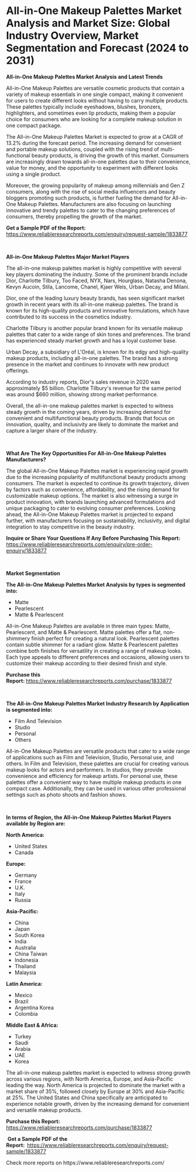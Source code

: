<p><h1>All-in-One Makeup Palettes Market Analysis and Market Size: Global Industry Overview, Market Segmentation and Forecast (2024 to 2031)</h1></p><p><strong>All-in-One Makeup Palettes Market Analysis and Latest Trends</strong></p>
<p><p>All-in-One Makeup Palettes are versatile cosmetic products that contain a variety of makeup essentials in one single compact, making it convenient for users to create different looks without having to carry multiple products. These palettes typically include eyeshadows, blushes, bronzers, highlighters, and sometimes even lip products, making them a popular choice for consumers who are looking for a complete makeup solution in one compact package.</p><p>The All-in-One Makeup Palettes Market is expected to grow at a CAGR of 13.2% during the forecast period. The increasing demand for convenient and portable makeup solutions, coupled with the rising trend of multi-functional beauty products, is driving the growth of this market. Consumers are increasingly drawn towards all-in-one palettes due to their convenience, value for money, and the opportunity to experiment with different looks using a single product.</p><p>Moreover, the growing popularity of makeup among millennials and Gen Z consumers, along with the rise of social media influencers and beauty bloggers promoting such products, is further fueling the demand for All-in-One Makeup Palettes. Manufacturers are also focusing on launching innovative and trendy palettes to cater to the changing preferences of consumers, thereby propelling the growth of the market.</p></p>
<p><strong>Get a Sample PDF of the Report:&nbsp;</strong> <a href="https://www.reliableresearchreports.com/enquiry/request-sample/1833877">https://www.reliableresearchreports.com/enquiry/request-sample/1833877</a></p>
<p>&nbsp;</p>
<p><strong>All-in-One Makeup Palettes Major Market Players</strong></p>
<p><p>The all-in-one makeup palettes market is highly competitive with several key players dominating the industry. Some of the prominent brands include Dior, Charlotte Tilbury, Too Faced, NYX, Nars, Hourglass, Natasha Denona, Kevyn Aucoin, Stila, Lancome, Chanel, Kjaer Weis, Urban Decay, and Milani.</p><p>Dior, one of the leading luxury beauty brands, has seen significant market growth in recent years with its all-in-one makeup palettes. The brand is known for its high-quality products and innovative formulations, which have contributed to its success in the cosmetics industry.</p><p>Charlotte Tilbury is another popular brand known for its versatile makeup palettes that cater to a wide range of skin tones and preferences. The brand has experienced steady market growth and has a loyal customer base.</p><p>Urban Decay, a subsidiary of L'Oréal, is known for its edgy and high-quality makeup products, including all-in-one palettes. The brand has a strong presence in the market and continues to innovate with new product offerings.</p><p>According to industry reports, Dior's sales revenue in 2020 was approximately $5 billion. Charlotte Tilbury's revenue for the same period was around $660 million, showing strong market performance.</p><p>Overall, the all-in-one makeup palettes market is expected to witness steady growth in the coming years, driven by increasing demand for convenient and multifunctional beauty products. Brands that focus on innovation, quality, and inclusivity are likely to dominate the market and capture a larger share of the industry.</p></p>
<p>&nbsp;</p>
<p><strong>What Are The Key Opportunities For All-in-One Makeup Palettes Manufacturers?</strong></p>
<p><p>The global All-in-One Makeup Palettes market is experiencing rapid growth due to the increasing popularity of multifunctional beauty products among consumers. The market is expected to continue its growth trajectory, driven by factors such as convenience, affordability, and the rising demand for customizable makeup options. The market is also witnessing a surge in product innovation, with brands launching advanced formulations and unique packaging to cater to evolving consumer preferences. Looking ahead, the All-in-One Makeup Palettes market is projected to expand further, with manufacturers focusing on sustainability, inclusivity, and digital integration to stay competitive in the beauty industry.</p></p>
<p><strong>Inquire or Share Your Questions If Any Before Purchasing This Report:</strong> <a href="https://www.reliableresearchreports.com/enquiry/pre-order-enquiry/1833877">https://www.reliableresearchreports.com/enquiry/pre-order-enquiry/1833877</a></p>
<p>&nbsp;</p>
<p><strong>Market Segmentation</strong></p>
<p><strong>The All-in-One Makeup Palettes Market Analysis by types is segmented into:</strong></p>
<p><ul><li>Matte</li><li>Pearlescent</li><li>Matte & Pearlescent</li></ul></p>
<p><p>All-in-One Makeup Palettes are available in three main types: Matte, Pearlescent, and Matte & Pearlescent. Matte palettes offer a flat, non-shimmery finish perfect for creating a natural look. Pearlescent palettes contain subtle shimmer for a radiant glow. Matte & Pearlescent palettes combine both finishes for versatility in creating a range of makeup looks. Each type appeals to different preferences and occasions, allowing users to customize their makeup according to their desired finish and style.</p></p>
<p><strong>Purchase this Report:&nbsp;</strong><a href="https://www.reliableresearchreports.com/purchase/1833877">https://www.reliableresearchreports.com/purchase/1833877</a></p>
<p>&nbsp;</p>
<p><strong>The All-in-One Makeup Palettes Market Industry Research by Application is segmented into:</strong></p>
<p><ul><li>Film And Television</li><li>Studio</li><li>Personal</li><li>Others</li></ul></p>
<p><p>All-in-One Makeup Palettes are versatile products that cater to a wide range of applications such as Film and Television, Studio, Personal use, and others. In Film and Television, these palettes are crucial for creating various makeup looks for actors and performers. In studios, they provide convenience and efficiency for makeup artists. For personal use, these palettes offer a convenient way to have multiple makeup products in one compact case. Additionally, they can be used in various other professional settings such as photo shoots and fashion shows.</p></p>
<p>&nbsp;</p>
<p><strong>In terms of Region, the All-in-One Makeup Palettes Market Players available by Region are:</strong></p>
<p>
    <p> <strong> North America: </strong>
        <ul>
            <li>United States</li>
            <li>Canada</li>
        </ul>
        </p> 
    <p> <strong> Europe: </strong>
        <ul>
            <li>Germany</li>
            <li>France</li>
            <li>U.K.</li>
            <li>Italy</li>
            <li>Russia</li>
        </ul>
        </p> 
    <p> <strong> Asia-Pacific: </strong>
        <ul>
            <li>China</li>
            <li>Japan</li>
            <li>South Korea</li>
            <li>India</li>
            <li>Australia</li>
            <li>China Taiwan</li>
            <li>Indonesia</li>
            <li>Thailand</li>
            <li>Malaysia</li>
        </ul>
        </p> 
    <p> <strong> Latin America: </strong>
        <ul>
            <li>Mexico</li>
            <li>Brazil</li>
            <li>Argentina Korea</li>
            <li>Colombia</li>
        </ul>
        </p> 
    <p> <strong> Middle East & Africa: </strong>
        <ul>
            <li>Turkey</li>
            <li>Saudi</li>
            <li>Arabia</li>
            <li>UAE</li>
            <li>Korea</li>
        </ul>
    </p>
    </p>
<p><p>The all-in-one makeup palettes market is expected to witness strong growth across various regions, with North America, Europe, and Asia-Pacific leading the way. North America is projected to dominate the market with a market share of 35%, followed closely by Europe at 30% and Asia-Pacific at 25%. The United States and China specifically are anticipated to experience notable growth, driven by the increasing demand for convenient and versatile makeup products.</p></p>
<p><strong>Purchase this Report: </strong><a href="https://www.reliableresearchreports.com/purchase/1833877">https://www.reliableresearchreports.com/purchase/1833877</a></p>
<p>&nbsp;<strong>Get a Sample PDF of the Report:&nbsp;&nbsp;</strong><a href="https://www.reliableresearchreports.com/enquiry/request-sample/1833877">https://www.reliableresearchreports.com/enquiry/request-sample/1833877</a></p>
<p><strong></strong></p>
<p>Check more reports on https://www.reliableresearchreports.com/</p>